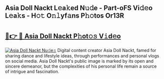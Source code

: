 ## Asia Doll Nackt L𝚎a𝚔ed N𝚞𝚍e - Part-oFS Vi𝚍𝚎o L𝚎a𝚔s - H𝚘𝚝 O𝚗𝚕yf𝚊ns P𝚑𝚘tos Or13R

# <h2><a href="http://kf85pat.oniu.top/?m=Asia+Doll+Nackt">🔗👉 🔴 Asia Doll Nackt P𝚑ot𝚘𝚜 V𝚒d𝚎o</a></h2>

[![Asia Doll Nackt Nu𝚍e𝚜](https://i.imgur.com/0qMVB7G.gif)](http://kf85pat.oniu.top/?m=Asia+Doll+Nackt)
Digital content creator Asia Doll Nackt, famed for sharing dance and lifestyle ideas, through performances and personal vlogs on social media. Asia Doll Nackt's public image is marked by its open and sincere demeanor, but the complexities of his personal life remain a source of intrigue and fascination.  
